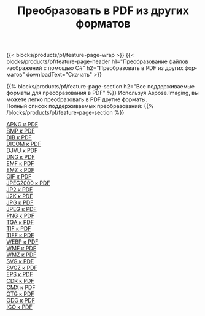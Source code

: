 ﻿---
title: Преобразовать в PDF из других форматов 
weight: 3920
url: /ru/net/conversion/to/pdf 
lang: ru
langdirlevel: 2
locales: zh-hans,ja,it,ru,de,es,fr,nl,id,lt,pl,pt,vi,tr,ko,zh-hant,ar,hi,th,sv,cs,uk,he
description: Используя Aspose.Imaging, вы можете легко конвертировать в PDF из других форматов.
---

{{< blocks/products/pf/feature-page-wrap >}}
{{< blocks/products/pf/feature-page-header h1="Преобразование файлов изображений с помощью C#" h2="Преобразовать в PDF из других форматов" downloadText="Скачать" >}}


{{% blocks/products/pf/feature-page-section  h2="Все поддерживаемые форматы для преобразования в PDF" %}}
Используя Aspose.Imaging, вы можете легко преобразовать в PDF другие форматы.
<br/>
Полный список поддерживаемых преобразований:
{{% /blocks/products/pf/feature-page-section %}}
<div class="container-fluid productfamilypage bg-gray">
    <div class="convertypes bg-gray agp-content section">
        <div class="container">
		<div class="row other-converters">
		    <div class='col-md-2 other-converter remove-lp remove-rp'><a href="/imaging/ru/net/conversion/apng-to-pdf" >APNG к PDF</a></div>
<div class='col-md-2 other-converter remove-lp remove-rp'><a href="/imaging/ru/net/conversion/bmp-to-pdf" >BMP к PDF</a></div>
<div class='col-md-2 other-converter remove-lp remove-rp'><a href="/imaging/ru/net/conversion/dib-to-pdf" >DIB к PDF</a></div>
<div class='col-md-2 other-converter remove-lp remove-rp'><a href="/imaging/ru/net/conversion/dicom-to-pdf" >DICOM к PDF</a></div>
<div class='col-md-2 other-converter remove-lp remove-rp'><a href="/imaging/ru/net/conversion/djvu-to-pdf" >DJVU к PDF</a></div>
<div class='col-md-2 other-converter remove-lp remove-rp'><a href="/imaging/ru/net/conversion/dng-to-pdf" >DNG к PDF</a></div>
<div class='col-md-2 other-converter remove-lp remove-rp'><a href="/imaging/ru/net/conversion/emf-to-pdf" >EMF к PDF</a></div>
<div class='col-md-2 other-converter remove-lp remove-rp'><a href="/imaging/ru/net/conversion/emz-to-pdf" >EMZ к PDF</a></div>
<div class='col-md-2 other-converter remove-lp remove-rp'><a href="/imaging/ru/net/conversion/gif-to-pdf" >GIF к PDF</a></div>
<div class='col-md-2 other-converter remove-lp remove-rp'><a href="/imaging/ru/net/conversion/jpeg2000-to-pdf" >JPEG2000 к PDF</a></div>
<div class='col-md-2 other-converter remove-lp remove-rp'><a href="/imaging/ru/net/conversion/jp2-to-pdf" >JP2 к PDF</a></div>
<div class='col-md-2 other-converter remove-lp remove-rp'><a href="/imaging/ru/net/conversion/j2k-to-pdf" >J2K к PDF</a></div>
<div class='col-md-2 other-converter remove-lp remove-rp'><a href="/imaging/ru/net/conversion/jpg-to-pdf" >JPG к PDF</a></div>
<div class='col-md-2 other-converter remove-lp remove-rp'><a href="/imaging/ru/net/conversion/jpeg-to-pdf" >JPEG к PDF</a></div>
<div class='col-md-2 other-converter remove-lp remove-rp'><a href="/imaging/ru/net/conversion/png-to-pdf" >PNG к PDF</a></div>
<div class='col-md-2 other-converter remove-lp remove-rp'><a href="/imaging/ru/net/conversion/tga-to-pdf" >TGA к PDF</a></div>
<div class='col-md-2 other-converter remove-lp remove-rp'><a href="/imaging/ru/net/conversion/tif-to-pdf" >TIF к PDF</a></div>
<div class='col-md-2 other-converter remove-lp remove-rp'><a href="/imaging/ru/net/conversion/tiff-to-pdf" >TIFF к PDF</a></div>
<div class='col-md-2 other-converter remove-lp remove-rp'><a href="/imaging/ru/net/conversion/webp-to-pdf" >WEBP к PDF</a></div>
<div class='col-md-2 other-converter remove-lp remove-rp'><a href="/imaging/ru/net/conversion/wmf-to-pdf" >WMF к PDF</a></div>
<div class='col-md-2 other-converter remove-lp remove-rp'><a href="/imaging/ru/net/conversion/wmz-to-pdf" >WMZ к PDF</a></div>
<div class='col-md-2 other-converter remove-lp remove-rp'><a href="/imaging/ru/net/conversion/svg-to-pdf" >SVG к PDF</a></div>
<div class='col-md-2 other-converter remove-lp remove-rp'><a href="/imaging/ru/net/conversion/svgz-to-pdf" >SVGZ к PDF</a></div>
<div class='col-md-2 other-converter remove-lp remove-rp'><a href="/imaging/ru/net/conversion/eps-to-pdf" >EPS к PDF</a></div>
<div class='col-md-2 other-converter remove-lp remove-rp'><a href="/imaging/ru/net/conversion/cdr-to-pdf" >CDR к PDF</a></div>
<div class='col-md-2 other-converter remove-lp remove-rp'><a href="/imaging/ru/net/conversion/cmx-to-pdf" >CMX к PDF</a></div>
<div class='col-md-2 other-converter remove-lp remove-rp'><a href="/imaging/ru/net/conversion/otg-to-pdf" >OTG к PDF</a></div>
<div class='col-md-2 other-converter remove-lp remove-rp'><a href="/imaging/ru/net/conversion/odg-to-pdf" >ODG к PDF</a></div>
<div class='col-md-2 other-converter remove-lp remove-rp'><a href="/imaging/ru/net/conversion/ico-to-pdf" >ICO к PDF</a></div>
                </div>
        </div>
    </div>
</div>
<br/>

